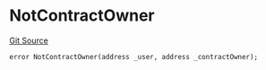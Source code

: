 # NotContractOwner
[Git Source](https://github.com/thrackle-io/tron/blob/a0f5ead5c8fc9d4614336dc446184e42c1f4b0fa/src/client/token/handler/diamond/HandlerDiamondLib.sol)


```solidity
error NotContractOwner(address _user, address _contractOwner);
```

